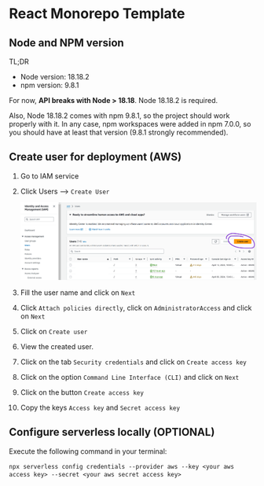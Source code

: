# React Monorepo Template

## Node and NPM version

TL;DR

- Node version: 18.18.2
- npm version: 9.8.1

For now, **API breaks with Node > 18.18**. Node 18.18.2 is required.

Also, Node 18.18.2 comes with npm 9.8.1, so the project should work properly with it. In any case, npm workspaces were added in npm 7.0.0, so you should have at least that version (9.8.1 strongly recommended).

## Create user for deployment (AWS)

1. Go to IAM service
2. Click Users --> `Create User`

   ![image info](readme-assets/create-user.png)

3. Fill the user name and click on `Next`
4. Click `Attach policies directly`, click on `AdministratorAccess` and click on `Next`
5. Click on `Create user`
6. View the created user.
7. Click on the tab `Security credentials` and click on `Create access key`
8. Click on the option `Command Line Interface (CLI)` and click on `Next`
9. Click on the button `Create access key`
10. Copy the keys `Access key` and `Secret access key`

## Configure serverless locally (OPTIONAL)

Execute the following command in your terminal:

```shell
npx serverless config credentials --provider aws --key <your aws access key> --secret <your aws secret access key>
```
